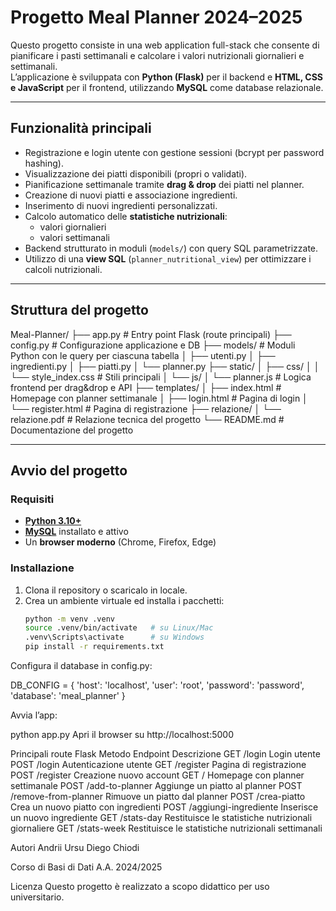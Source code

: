 # Progetto Meal Planner 2024–2025

Questo progetto consiste in una web application full-stack che consente di pianificare i pasti settimanali e calcolare i valori nutrizionali giornalieri e settimanali.  
L’applicazione è sviluppata con **Python (Flask)** per il backend e **HTML, CSS e JavaScript** per il frontend, utilizzando **MySQL** come database relazionale.

---

## Funzionalità principali

- Registrazione e login utente con gestione sessioni (bcrypt per password hashing).
- Visualizzazione dei piatti disponibili (propri o validati).
- Pianificazione settimanale tramite **drag & drop** dei piatti nel planner.
- Creazione di nuovi piatti e associazione ingredienti.
- Inserimento di nuovi ingredienti personalizzati.
- Calcolo automatico delle **statistiche nutrizionali**:
  - valori giornalieri
  - valori settimanali
- Backend strutturato in moduli (`models/`) con query SQL parametrizzate.
- Utilizzo di una **view SQL** (`planner_nutritional_view`) per ottimizzare i calcoli nutrizionali.

---

## Struttura del progetto

Meal-Planner/
├── app.py # Entry point Flask (route principali)
├── config.py # Configurazione applicazione e DB
├── models/ # Moduli Python con le query per ciascuna tabella
│ ├── utenti.py
│ ├── ingredienti.py
│ ├── piatti.py
│ └── planner.py
├── static/
│ ├── css/
│ │ └── style_index.css # Stili principali
│ └── js/
│ └── planner.js # Logica frontend per drag&drop e API
├── templates/
│ ├── index.html # Homepage con planner settimanale
│ ├── login.html # Pagina di login
│ └── register.html # Pagina di registrazione
├── relazione/
│ └── relazione.pdf # Relazione tecnica del progetto
└── README.md # Documentazione del progetto

---

## Avvio del progetto

### Requisiti

- **[Python 3.10+](https://www.python.org/)**  
- **[MySQL](https://www.mysql.com/)** installato e attivo  
- Un **browser moderno** (Chrome, Firefox, Edge)

### Installazione

1. Clona il repository o scaricalo in locale.
2. Crea un ambiente virtuale ed installa i pacchetti:
   ```bash
   python -m venv .venv
   source .venv/bin/activate   # su Linux/Mac
   .venv\Scripts\activate      # su Windows
   pip install -r requirements.txt

Configura il database in config.py:

DB_CONFIG = {
    'host': 'localhost',
    'user': 'root',
    'password': 'password',
    'database': 'meal_planner'
}

Avvia l’app:

python app.py
Apri il browser su http://localhost:5000

Principali route Flask
Metodo	Endpoint	Descrizione
GET	/login	Login utente
POST	/login	Autenticazione utente
GET	/register	Pagina di registrazione
POST	/register	Creazione nuovo account
GET	/	Homepage con planner settimanale
POST	/add-to-planner	Aggiunge un piatto al planner
POST	/remove-from-planner	Rimuove un piatto dal planner
POST	/crea-piatto	Crea un nuovo piatto con ingredienti
POST	/aggiungi-ingrediente	Inserisce un nuovo ingrediente
GET	/stats-day	Restituisce le statistiche nutrizionali giornaliere
GET	/stats-week	Restituisce le statistiche nutrizionali settimanali

Autori
Andrii Ursu
Diego Chiodi

Corso di Basi di Dati A.A. 2024/2025

Licenza
Questo progetto è realizzato a scopo didattico per uso universitario.